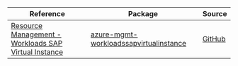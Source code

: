 | Reference | Package | Source |
|---|---|---|
|[Resource Management - Workloads SAP Virtual Instance](mgmt-workloadssapvirtualinstance-readme.md)|[azure-mgmt-workloadssapvirtualinstance](https://pypi.org/project/azure-mgmt-workloadssapvirtualinstance)|[GitHub](https://github.com/Azure/azure-sdk-for-python/blob/main/sdk/workloads/azure-mgmt-workloadssapvirtualinstance)|
